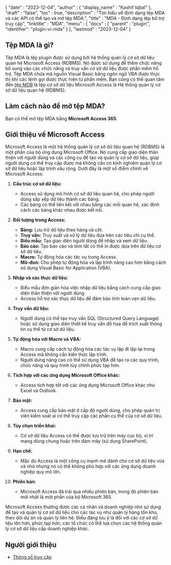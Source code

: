 {
  "date" : "2023-12-04",
  "author" : {
    "display_name" : "Kashif Iqbal"
  },
  "draft" : "false",
  "toc" : true,
  "description" : "Tìm hiểu về định dạng tệp MDA và các API có thể tạo và mở tệp MDA.",
  "title" : "MDA - Định dạng tệp bổ trợ truy cập",
  "linktitle" : "MDA",
  "menu" : {
    "docs" : {
      "parent" : "plugin",
      "identifier": "plugin-vi-mda"
    }
  },
  "lastmod" : "2023-12-04"
}

## Tệp MDA là gì?

Tệp MDA là tệp plugin được sử dụng bởi hệ thống quản lý cơ sở dữ liệu quan hệ Microsoft Access (RDBMS). Nó được sử dụng để thêm chức năng bổ sung vào các chức năng và truy vấn cơ sở dữ liệu được phần mềm hỗ trợ. Tệp MDA chứa mã nguồn Visual Basic bằng ngôn ngữ VBA được thực thi khi các lệnh gọi được thực hiện từ phần mềm. Bạn cũng có thể quan tâm đến [tệp MDB](/vi/database/mdb/) là tệp cơ sở dữ liệu Microsoft Access là Hệ thống quản lý cơ sở dữ liệu quan hệ (RDBMS).

## Làm cách nào để mở tệp MDA?

Bạn có thể mở tệp MDA bằng **Microsoft Access 365**.

## Giới thiệu về Microsoft Access

Microsoft Access là một hệ thống quản lý cơ sở dữ liệu quan hệ (RDBMS) là một phần của bộ ứng dụng Microsoft Office. Nó cung cấp giao diện thân thiện với người dùng và các công cụ để tạo và quản lý cơ sở dữ liệu, giúp người dùng có thể truy cập được mà không cần có kinh nghiệm quản lý cơ sở dữ liệu hoặc lập trình sâu rộng. Dưới đây là một số điểm chính về Microsoft Access:

1. **Cấu trúc cơ sở dữ liệu:**
    - Access sử dụng mô hình cơ sở dữ liệu quan hệ, cho phép người dùng sắp xếp dữ liệu thành các bảng.
    - Các bảng có thể liên kết với nhau bằng các mối quan hệ, xác định cách các bảng khác nhau được kết nối.

2. **Đối tượng trong Access:**
    - **Bảng:** Lưu trữ dữ liệu theo hàng và cột.
    - **Truy vấn:** Truy xuất và xử lý dữ liệu dựa trên các tiêu chí cụ thể.
    - **Biểu mẫu:** Tạo giao diện người dùng để nhập và xem dữ liệu.
    - **Báo cáo:** Tạo báo cáo và tóm tắt có thể in được dựa trên dữ liệu cơ sở dữ liệu.
    - **Macro:** Tự động hóa các tác vụ trong Access.
    - **Mô-đun:** Cho phép tự động hóa và lập trình nâng cao hơn bằng cách sử dụng Visual Basic for Application (VBA).

3. **Nhập và xác thực dữ liệu:**
    - Biểu mẫu đơn giản hóa việc nhập dữ liệu bằng cách cung cấp giao diện thân thiện với người dùng.
    - Access hỗ trợ xác thực dữ liệu để đảm bảo tính toàn vẹn dữ liệu.

4. **Truy vấn dữ liệu:**
    - Người dùng có thể tạo truy vấn SQL (Structured Query Language) hoặc sử dụng giao diện thiết kế truy vấn đồ họa để trích xuất thông tin cụ thể từ cơ sở dữ liệu.

5. **Tự động hóa với Macro và VBA:**
    - Macro cung cấp cách tự động hóa các tác vụ lặp đi lặp lại trong Access mà không cần kiến thức lập trình.
    - Người dùng nâng cao có thể sử dụng VBA để tạo ra các quy trình, chức năng và quy trình tùy chỉnh phức tạp hơn.

6. **Tích hợp với các ứng dụng Microsoft Office khác:**
    - Access tích hợp tốt với các ứng dụng Microsoft Office khác như Excel và Outlook.

7. **Bảo mật:**
    - Access cung cấp bảo mật ở cấp độ người dùng, cho phép quản trị viên kiểm soát ai có thể truy cập các phần cụ thể của cơ sở dữ liệu.

8. **Tùy chọn triển khai:**
    - Cơ sở dữ liệu Access có thể được lưu trữ trên máy cục bộ, vị trí mạng dùng chung hoặc trên đám mây (sử dụng SharePoint).

9. **Hạn chế:**
    - Mặc dù Access là một công cụ mạnh mẽ dành cho cơ sở dữ liệu vừa và nhỏ nhưng nó có thể không phù hợp với các ứng dụng doanh nghiệp quy mô lớn.

10. **Phiên bản:**
     - Microsoft Access đã trải qua nhiều phiên bản, trong đó phiên bản mới nhất là một phần của bộ Microsoft 365.

Microsoft Access thường được các cá nhân và doanh nghiệp nhỏ sử dụng để tạo và quản lý cơ sở dữ liệu cho các tác vụ như quản lý hàng tồn kho, theo dõi dự án và quản lý liên hệ. Điều đáng lưu ý là đối với các cơ sở dữ liệu lớn hơn, phức tạp hơn, các tổ chức có thể lựa chọn các hệ thống quản lý cơ sở dữ liệu cấp doanh nghiệp khác.

## Người giới thiệu

* [Thông số truy cập](https://support.microsoft.com/en-us/office/access-specutions-0cf3c66f-9cf2-4e32-9568-98c1025bb47c)
